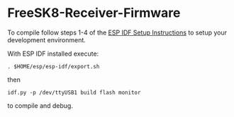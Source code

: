 # FreeSK8-Receiver-Firmware

To compile follow steps 1-4 of the [ESP IDF Setup Instructions](https://docs.espressif.com/projects/esp-idf/en/stable/esp32/get-started/index.html#setting-up-development-environment) to setup your development environment. 

With ESP IDF installed execute: 
```
. $HOME/esp/esp-idf/export.sh
```
then
```
idf.py -p /dev/ttyUSB1 build flash monitor
```
to compile and debug.
